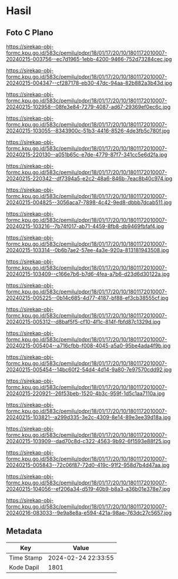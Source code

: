 # Hasil

## Foto C Plano

https://sirekap-obj-formc.kpu.go.id/583c/pemilu/pdpr/18/01/17/20/10/1801172010007-20240215-003756--ec7d1965-1ebb-4200-9466-752d73284cec.jpg

https://sirekap-obj-formc.kpu.go.id/583c/pemilu/pdpr/18/01/17/20/10/1801172010007-20240215-004347--cf287178-eb30-47dc-94aa-82b882a3b43d.jpg

https://sirekap-obj-formc.kpu.go.id/583c/pemilu/pdpr/18/01/17/20/10/1801172010007-20240215-102958--08fe3e84-7279-4087-ad67-29369ef0ec6c.jpg

https://sirekap-obj-formc.kpu.go.id/583c/pemilu/pdpr/18/01/17/20/10/1801172010007-20240215-103055--8343900c-51b3-4416-8526-4de3fb5c780f.jpg

https://sirekap-obj-formc.kpu.go.id/583c/pemilu/pdpr/18/01/17/20/10/1801172010007-20240215-220130--a051b65c-e7de-4779-87f7-341cc5e6d2fa.jpg

https://sirekap-obj-formc.kpu.go.id/583c/pemilu/pdpr/18/01/17/20/10/1801172010007-20240215-220342--df7394a5-e2c2-48a6-846b-7eac8b40c974.jpg

https://sirekap-obj-formc.kpu.go.id/583c/pemilu/pdpr/18/01/17/20/10/1801172010007-20240215-004825--3056aca7-7898-4c42-9ed8-dbbb7dcab511.jpg

https://sirekap-obj-formc.kpu.go.id/583c/pemilu/pdpr/18/01/17/20/10/1801172010007-20240215-103216--7b74f017-ab71-4459-8fb8-db9469fbfaf4.jpg

https://sirekap-obj-formc.kpu.go.id/583c/pemilu/pdpr/18/01/17/20/10/1801172010007-20240215-103314--0b6b7ae2-57ee-4a3e-920a-813181943508.jpg

https://sirekap-obj-formc.kpu.go.id/583c/pemilu/pdpr/18/01/17/20/10/1801172010007-20240215-103409--c166e7b6-b7d6-4fea-a7b6-d23d6d30122a.jpg

https://sirekap-obj-formc.kpu.go.id/583c/pemilu/pdpr/18/01/17/20/10/1801172010007-20240215-005225--0b14c685-4d77-4187-bf88-ef3cb38555cf.jpg

https://sirekap-obj-formc.kpu.go.id/583c/pemilu/pdpr/18/01/17/20/10/1801172010007-20240215-005312--d8baf5f5-cf10-4f1c-814f-fbfd87c1329d.jpg

https://sirekap-obj-formc.kpu.go.id/583c/pemilu/pdpr/18/01/17/20/10/1801172010007-20240215-005404--a716cfbb-f008-4045-a5a0-95be4ada4f9b.jpg

https://sirekap-obj-formc.kpu.go.id/583c/pemilu/pdpr/18/01/17/20/10/1801172010007-20240215-005454--14bc60f2-54d4-4d14-9a80-7e97570cdd92.jpg

https://sirekap-obj-formc.kpu.go.id/583c/pemilu/pdpr/18/01/17/20/10/1801172010007-20240215-220921--26f53beb-1520-4b3c-959f-1d5c1aa7110a.jpg

https://sirekap-obj-formc.kpu.go.id/583c/pemilu/pdpr/18/01/17/20/10/1801172010007-20240215-103821--a299d335-3e2c-4309-8e14-89e3ee39d18a.jpg

https://sirekap-obj-formc.kpu.go.id/583c/pemilu/pdpr/18/01/17/20/10/1801172010007-20240215-103909--dad70c8d-c322-4563-9b92-6f1593e88f25.jpg

https://sirekap-obj-formc.kpu.go.id/583c/pemilu/pdpr/18/01/17/20/10/1801172010007-20240215-005843--72c06f87-72d0-419c-91f2-958d7b4d47aa.jpg

https://sirekap-obj-formc.kpu.go.id/583c/pemilu/pdpr/18/01/17/20/10/1801172010007-20240215-104056--ef206a34-d519-40b9-b8a3-a36b01e378e7.jpg

https://sirekap-obj-formc.kpu.go.id/583c/pemilu/pdpr/18/01/17/20/10/1801172010007-20240216-083033--9e9a8e8a-e594-421a-98ae-763dc27c5657.jpg


## Metadata

| Key        | Value               |
| ---------- | ------------------- |
| Time Stamp | 2024-02-24 22:33:55 |
| Kode Dapil | 1801                |



